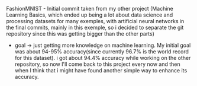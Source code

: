 FashionMNIST - Initial commit taken from my other project (Machine Learning Basics, which ended up being a lot about data science and processing datasets for many exemples, with artificial neural networks in the final commits, mainly in this exemple, so i decided to separate the git repository since this was getting bigger than the other parts)
 - goal -> just getting more knowledge on machine learning. My initial goal was about 94-95% accuracy(since currently 96.7% is the world record for this dataset).
i got about 94.4% accuracy while working on the other repository, so now I'll come back to this project every now and then when I think that i might have found another simple way to enhance its accuracy.
